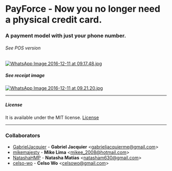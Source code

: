 # PayForce - Now you no longer need a physical credit card.

### A payment model with just your phone number.

###### See POS version 
[![WhatsApp Image 2016-12-11 at 09.17.48.jpg](https://s23.postimg.org/lzllqfgqj/Whats_App_Image_2016_12_11_at_09_17_48.jpg)](https://postimg.org/image/h0y3bwcxj/)

##### See receipt image
[![WhatsApp Image 2016-12-11 at 09.21.20.jpg](https://s23.postimg.org/x0gqvg8zf/Whats_App_Image_2016_12_11_at_09_21_20.jpg)](https://postimg.org/image/9z05pp9br/)

<hr>

##### License

It is available under the MIT license.
[License](https://opensource.org/licenses/mit-license.php)

<hr>

### Collaborators

* [GabrielJacquier](https://github.com/GabrielJacquier) -
**Gabriel Jacquier** &lt;gabrieljacquierme@gmail.com&gt;
* [mikemajesty](https://github.com/mikemajesty) -
**Mike Lima** &lt;mikee_2008@hotmail.com&gt;
* [NatashaHMP](https://github.com/NatashaHMP) -
**Natasha Matias** &lt;natasham630@gmail.com&gt;
* [celso-wo](https://github.com/celso-wo) -
**Celso Wo** &lt;celsowo@gmail.com&gt;
